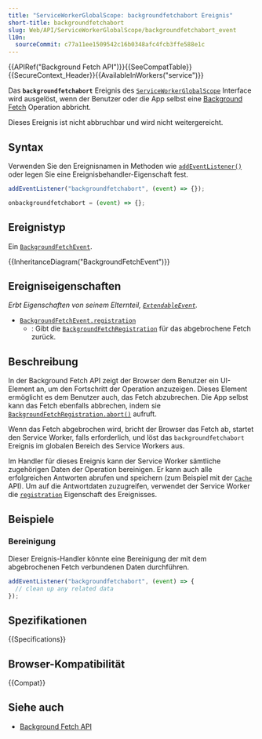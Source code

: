 ```yaml
---
title: "ServiceWorkerGlobalScope: backgroundfetchabort Ereignis"
short-title: backgroundfetchabort
slug: Web/API/ServiceWorkerGlobalScope/backgroundfetchabort_event
l10n:
  sourceCommit: c77a11ee1509542c16b0348afc4fcb3ffe588e1c
---
```


{{APIRef("Background Fetch API")}}{{SeeCompatTable}}{{SecureContext_Header}}{{AvailableInWorkers("service")}}

Das **`backgroundfetchabort`** Ereignis des [`ServiceWorkerGlobalScope`](/de/docs/Web/API/ServiceWorkerGlobalScope) Interface wird ausgelöst, wenn der Benutzer oder die App selbst eine [Background Fetch](/de/docs/Web/API/Background_Fetch_API) Operation abbricht.

Dieses Ereignis ist nicht abbruchbar und wird nicht weitergereicht.

## Syntax

Verwenden Sie den Ereignisnamen in Methoden wie [`addEventListener()`](/de/docs/Web/API/EventTarget/addEventListener) oder legen Sie eine Ereignisbehandler-Eigenschaft fest.

```js
addEventListener("backgroundfetchabort", (event) => {});

onbackgroundfetchabort = (event) => {};
```

## Ereignistyp

Ein [`BackgroundFetchEvent`](/de/docs/Web/API/BackgroundFetchEvent).

{{InheritanceDiagram("BackgroundFetchEvent")}}

## Ereigniseigenschaften

_Erbt Eigenschaften von seinem Elternteil, [`ExtendableEvent`](/de/docs/Web/API/ExtendableEvent)._

- [`BackgroundFetchEvent.registration`](/de/docs/Web/API/BackgroundFetchEvent/registration)
  - : Gibt die [`BackgroundFetchRegistration`](/de/docs/Web/API/BackgroundFetchRegistration) für das abgebrochene Fetch zurück.

## Beschreibung

In der Background Fetch API zeigt der Browser dem Benutzer ein UI-Element an, um den Fortschritt der Operation anzuzeigen. Dieses Element ermöglicht es dem Benutzer auch, das Fetch abzubrechen. Die App selbst kann das Fetch ebenfalls abbrechen, indem sie [`BackgroundFetchRegistration.abort()`](/de/docs/Web/API/BackgroundFetchRegistration/abort) aufruft.

Wenn das Fetch abgebrochen wird, bricht der Browser das Fetch ab, startet den Service Worker, falls erforderlich, und löst das `backgroundfetchabort` Ereignis im globalen Bereich des Service Workers aus.

Im Handler für dieses Ereignis kann der Service Worker sämtliche zugehörigen Daten der Operation bereinigen. Er kann auch alle erfolgreichen Antworten abrufen und speichern (zum Beispiel mit der [`Cache`](/de/docs/Web/API/Cache) API). Um auf die Antwortdaten zuzugreifen, verwendet der Service Worker die [`registration`](/de/docs/Web/API/BackgroundFetchEvent/registration) Eigenschaft des Ereignisses.

## Beispiele

### Bereinigung

Dieser Ereignis-Handler könnte eine Bereinigung der mit dem abgebrochenen Fetch verbundenen Daten durchführen.

```js
addEventListener("backgroundfetchabort", (event) => {
  // clean up any related data
});
```

## Spezifikationen

{{Specifications}}

## Browser-Kompatibilität

{{Compat}}

## Siehe auch

- [Background Fetch API](/de/docs/Web/API/Background_Fetch_API)
